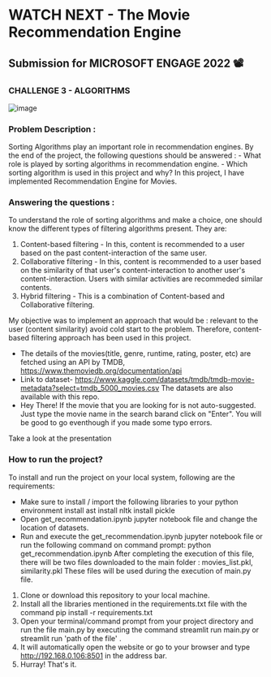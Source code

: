 # WATCH NEXT - The Movie Recommendation Engine

## Submission for MICROSOFT ENGAGE 2022 📽️

### CHALLENGE 3 - ALGORITHMS

![image](https://user-images.githubusercontent.com/105620882/170768838-423be01c-976f-425b-8189-dd1fe0c052dd.png)

### Problem Description :

Sorting Algorithms play an important role in recommendation engines. By the end of the project, the following questions should be answered : - What role is played by sorting algorithms in recommendation engine. - Which sorting algorithm is used in this project and why?
In this project, I have implemented Recommendation Engine for Movies.


### Answering the questions :

To understand the role of sorting algorithms and make a choice, one should know the different types of filtering algorithms present. They are:

1. Content-based filtering - In this, content is recommended to a user based on the past content-interaction of the same user.
2. Collaborative filtering - In this, content is recommended to a user based on the similarity of that user's content-interaction to another user's content-interaction. Users with similar activities are recommeded similar contents.
3. Hybrid filtering - This is a combination of Content-based and Collaborative filtering.

My objective was to implement an approach that would be :
relevant to the user (content similarity) avoid cold start to the problem. Therefore, content-based filtering approach has been used in this project.

* The details of the movies(title, genre, runtime, rating, poster, etc) are fetched using an API by TMDB, https://www.themoviedb.org/documentation/api 
* Link to dataset- https://www.kaggle.com/datasets/tmdb/tmdb-movie-metadata?select=tmdb_5000_movies.csv 
  The datasets are also available with this repo.
* Hey There! If the movie that you are looking for is not auto-suggested. Just type the movie name in the search barand click on "Enter". You will be good to go eventhough if you made some typo errors.

Take a look at the presentation  


### How to run the project?

To install and run the project on your local system, following are the requirements:

* Make sure to install / import the following libraries to your python environment
  install ast
  install nltk
  install pickle
* Open get_recommendation.ipynb jupyter notebook file and change the location of datasets.
* Run and execute the get_recommendation.ipynb jupyter notebook file or run the following command on command prompt:
    python get_recommendation.ipynb
After completing the execution of this file, there will be two files downloaded to the main folder : movies_list.pkl, similarity.pkl
These files will be used during the execution of main.py file.

1. Clone or download this repository to your local machine.
2. Install all the libraries mentioned in the requirements.txt file with the command pip install -r requirements.txt 
3. Open your terminal/command prompt from your project directory and run the file main.py by executing the command streamlit run main.py or streamlit run 'path of the file' .
4. It will automatically open the website or go to your browser and type http://192.168.0.106:8501 in the address bar.
5. Hurray! That's it.
